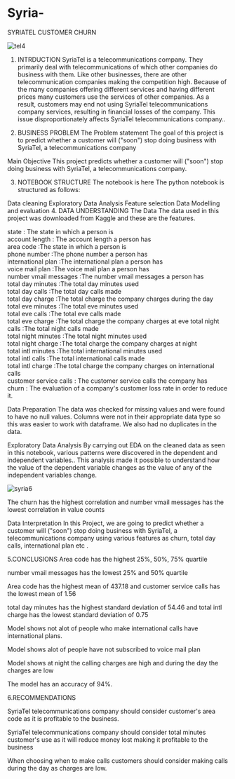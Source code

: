 # Syria-
SYRIATEL CUSTOMER CHURN


![tel4](https://user-images.githubusercontent.com/116766865/218323330-043595d9-6836-4753-86f6-11dd20452e9f.jpg)


1. INTRDUCTION
SyriaTel is a telecommunications company. They primarily deal with telecommunications of which other companies do business with them. Like other businesses, there are other telecommunication companies making the competition high. Because of the many companies offering different services and having different prices many customers use the services of other companies. As a result, customers may end not using SyriaTel telecommunications company services, resulting in financial losses of the company. This issue disproportionately affects SyriaTel telecommunications company..

2. BUSINESS PROBLEM
The Problem statement
The goal of this project is to predict whether a customer will ("soon") stop doing business with SyriaTel, a telecommunications company

Main Objective
This project predicts whether a customer will ("soon") stop doing business with SyriaTel, a telecommunications company.

3. NOTEBOOK STRUCTURE
The notebook is here The python notebook is structured as follows:

Data cleaning
Exploratory Data Analysis
Feature selection
Data Modelling and evaluation
4. DATA UNDERSTANDING
The Data
The data used in this project was downloaded from Kaggle and these are the features.

state   : The state in which a person is                   
account length :  The account length  a person has         
area code  :The state in which a person is                  
phone number  :The phone number a person has                 
international plan  :The international plan a person has         
voice mail plan :The voice mail plan a person has          
number vmail messages  :The number vmail messages a person has   
total day minutes :The total day minutes used   
total day calls :The total day calls made               
total day charge :The total charge the company charges during the day      
total eve minutes :The total eve minutes used         
total eve calls :The total eve calls made  
total eve charge :The total charge the company charges at eve
total night calls :The total night  calls made    
total night minutes :The total night minutes used      
total night charge  :The total charge the company charges at night     
total intl minutes :The total international minutes used   
total intl calls :The total international calls made              
total intl charge :The total charge the company charges on international calls      
customer service calls : The customer service calls the company has   
churn : The evaluation of a company's customer loss rate in order to reduce it.

Data Preparation
The data was checked for missing values and were found to have no null values. Columns were not in their appropriate data type so this was easier to work with dataframe. We also had no duplicates in the data.

Exploratory Data Analysis
By carrying out EDA on the cleaned data as seen in this notebook, various patterns were discovered in the dependent and independent variables.. This analysis made it possible to understand how the value of the dependent variable changes as the value of any of the independent variables change.

![syria6](https://user-images.githubusercontent.com/116766865/218322589-1a2ca6eb-6cb5-45ec-82a6-4485cdfbea48.PNG)


The churn has the highest correlation and number vmail messages has the lowest correlation in value counts

Data Interpretation
In this Project, we are going to predict whether a customer will ("soon") stop doing business with SyriaTel, a telecommunications company using various features as churn, total day calls, international plan etc .

5.CONCLUSIONS
Area code has the highest 25%, 50%, 75% quartile

number vmail messages has the lowest 25% and 50% quartile

Area code has the highest mean of 437.18 and customer service calls has the lowest mean of 1.56

total day minutes has the highest standard deviation of 54.46 and total intl charge has the lowest standard deviation of 0.75

Model shows not alot of people who make international calls have international plans.

Model shows alot of people have not subscribed to voice mail plan

Model shows at night the calling charges are high and during the day the charges are low

The model has an accuracy of 94%.

6.RECOMMENDATIONS

SyriaTel telecommunications company should consider customer's area code as it is profitable to the business.

SyriaTel telecommunications company should consider total minutes customer's use as it will reduce money lost making it profitable to the business

When choosing when to make calls customers should consider making calls during the day as charges are low.
